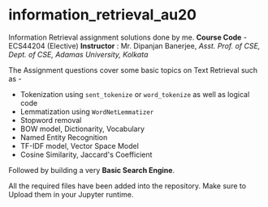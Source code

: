 # information_retrieval_au20
Information Retrieval assignment solutions done by me.
**Course Code** - ECS44204 (Elective)
**Instructor** : Mr. Dipanjan Banerjee, _Asst. Prof. of CSE, Dept. of CSE, Adamas University, Kolkata_

The Assignment questions cover some basic topics on Text Retrieval such as -
- Tokenization using `sent_tokenize` or `word_tokenize` as well as logical code
- Lemmatization using `WordNetLemmatizer`
- Stopword removal
- BOW model, Dictionarity, Vocabulary
- Named Entity Recognition
- TF-IDF model, Vector Space Model
- Cosine Similarity, Jaccard's Coefficient

Followed by building a very **Basic Search Engine**.

All the required files have been added into the repository. Make sure to Upload them in your Jupyter runtime.
